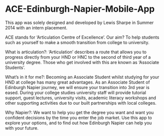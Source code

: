 # ACE-Edinburgh-Napier-Mobile-App

This app was solely designed and developed by Lewis Sharpe in Summer 2014 with an intern placement.

ACE stands for ‘Articulation Centre of Excellence’. Our aim? To help students such as yourself to make a smooth transition from college to university.

What is articulation?: ‘Articulation’ describes a route that allows you to progress directly from your HND or HNC to the second of third year of a university degree. Those who get involved with this are known as ‘Associate Students’.

What’s in it for me?: Becoming an Associate Student whilst studying for your HND at college has many great advantages. As an Associate Student of Edinburgh Napier journey, we will ensure your transition into 3rd year is eased. During your college studies university staff will provide tutorial support, guest lectures, university visits, academic literacy workshops and other supporting activities due to our built partnerships with local colleges.

Why Napier?: We want to help you get the degree you want and want you confident decisions by the time you enter the job market. Use this app to explore your options, and to find out how Edinburgh Napier can help you with your future.

